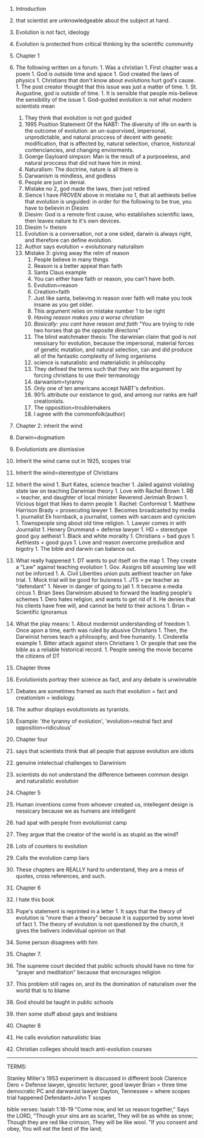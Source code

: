 1. Introduction 
  1. that scientist are unknowledgeable about the subject at hand.
  1. Evolution is not fact, ideology 
  1. Evolution is protected from critical thinking by the scientific
     community
1. Chapter 1
  1. The following written on a forum:
    1. Was a christian
    1. First chapter was a poem
    1. God is outside time and space
    1. God created the laws of physics
    1. Christians that don't know about evolutions hurt god's cause.
    1. The post creator thought that this issue was just a matter of
       time.
    1. St. Augustine, god is outside of time.
    1. It is sensible that people mis-believe the sensibility of the
       issue
    1. God-guided evolution is not what modern scientists mean
      1. They think that evolution is not god guided
      1. 1995 Position Statement Of the NABT: The diversity of life on
         earth is the outcome of evolution: an un-suporvised,
         impersonal, unprodictable, and natural proccess of decent
         with genetic modification, that is affected by, natural
         selection, chance, historical contenciancies, and changing
         enviorments. 
      1. Goerge Gayloard simpson: Man is the result of a purposeless,
         and natural proccess that did not have him in mind. 
      1. Naturalism: The doctrine, nature is all there is
      1. Darwanism is mindless, and godless
      1. People are just in denial. 
      1. Mistake no 2, god made the laws, then just retired
        1. Sience I have *PROVEN* above in mistake no 1, that all
           aethiests belive that evolution is unguided: in order for
           the following to be true, you have to believin in Diesim 
        1. Diesim: God is a remote first cause, who establishes
           scientific laws, then leaves nature to it's own devices. 
        1. Diesim != theism
        1. Evolution is a conversation, not a one sided, darwin is
           always right, and therefore can define evolution. 
        1. Author says evolution = evolutionary naturalism 
      1. Mistake 3: giving away the relm of reason
          1. People believe in many things
          1. Reason is a better appeal than faith
          1. Santa Claus example
          1. You can either have faith or reason, you can't have both. 
          1. Evolution=reason
          1. Creation=faith
          1. Just like santa, believing in reason over faith will make
             you look insane as you get older.
          1. This argument relies on mistake number 1 to be right
          1. *Having reason makes you a worse christian*
          1. *Basically: you cant have reason and faith* "You are
             trying to ride two horses that go the opposite directons"
          1. The blind watchmaker thesis: The darwinian claim that god
             is not nessisary for evolution, because the impersonal,
             material forces of genetic mutation, and natural
             selection, can and did produce all of the fantastic
             complexity of living organisms
          1. science is naturalistic and materialistic in philocophy
          1. They defined the terms such that they win the argument by
             forcing christians to use their termanology
          1. darwanism=tyranny
          1. Only one of ten americans accept NABT's definition.
          1. 90% attribute our existance to god, and among our ranks
             are half creationists.
          1. The opposition=troublemakers
          1. I agree with the commonfolk(author)
1. Chapter 2: inherit the wind
  1. Darwin=dogmatism
  1. Evolutionists are dismissive
  1. Inherit the wind came out in 1925, scopes trial
  1. Inherit the wind=stereotype of Christians
  1. Inherit the wind
    1. Burt Kates, science teacher
    1. Jailed against violating state law on teaching Darwinian theory
    1. Love with Rachel Brown 
    1. RB = teacher, and daughter of local minister Reverend Jerimiah Brown
    1. Vicious bigot that likes to damn people
    1. Rachel: Conformist
    1. Matthew Harrison Brady = prosecuting lawyer
    1. Becomes broadcasted by media
    1. journalist Ek hornback, a journalist, comes with sarcasm and
       cynicism
    1. Townspeople sing about old time religion. 
    1. Lawyer comes in with Journalist
    1. Henery Drummand = defense lawyer
    1. HD = stereotype good guy aetheist 
    1. Black and white morality
    1. Christians = bad guys
    1. Aethiests = good guys
    1. Love and reason overcome predudice and bigotry
    1. The bible and darwin can balance out. 
  1. What really happened
    1. DT wants to put itself on the map
    1. They create a "Law" against teaching evolution
    1. Gov. Assigns bill assuming law will not be inforced
    1. A. Civil Liberities union puts aethiest teacher on fake trial.
    1. Mock trial will be good for buisness
    1. JTS = pe teacher as "defendant"
    1. Never in danger of going to jail
    1. It became a media circus
    1. Brian Sees Darwinism abused to forward the leading people's
       schemes
    1. Dero hates religion, and wants to get rid of it. He denies that his clients have free will, and cannot be held to their actions
    1. Brian = Scientific Ignoramus
  1. What the play means:
    1. About modernist understanding of freedom
    1. Once apon a time, earth was ruled by abusive Chrisitans
    1. Then, the Darwinist heroes teach a philosophy, and free
       humanity. 
    1. Cinderella example
    1. Bitter attack against stern Christians
    1. Or people that see the bible as a reliable historical record. 
    1. People seeing the movie became the citizens of DT
1. Chapter three
  1. Evolutionists portray their science as fact, and any debate is
     unwinnable
  1. Debates are sometimes framed as such that evolution = fact and
     creationism = iediology.
  1. The author displays evolutionists as tyranists.
  1. Example: 'the tyranny of evolution', 'evolution=neutral fact and
     opposition=ridiculous'
1. Chapter four
  1. says that scientists think that all people that appose evolution are idiots
  1. genuine intelectual challenges to Darwinism 
  1. scientists do not understand the difference between common design and naturalistic evolution
1. Chapter 5
  1. Human inventions come from whoever created us, intellegent design is nessicary because we as humans are intelligent 
  1. had spat with people from evolutionist camp
  1. They argue that the creator of the world is as stupid as the wind?
  1. Lots of counters to evolution
  1. Calls the evolution camp liars

  1. These chapters are REALLY hard to understand, they are a mess of quotes, cross references, and such.
1. Chapter 6
  1. I hate this book
  1. Pope's statement is reprinted in a letter
    1. It says that the theory of evolution is "more than a theory" because it is supported by some level of fact
    1. The theory of evolution is not questioned by the church, it gives the belivers indevidual opinion on that
  1. Some person disagrees with him
1. Chapter 7.
  1. The supreme court decided that public schools should have no time for "prayer and meditation" because that encourages religion
  1. This problem still rages on, and its the domination of naturalism over the world that is to blame
  1. God should be taught in public schools
  1. then some stuff about gays and lesbians
1. Chapter 8
  1. He calls evolution naturalistic bias
  1. Christian colleges should teach anti-evolution courses

----

TERMS:

Stanley Miller's 1953 experiment is discussed in different book
Clarence Dero = Defense lawyer, ignostic lecturer, good lawyer
Brian = three time democratic PC and darwanist lawyer
Dayton, Tennessee = where scopes trial happened
Defendant=John T scopes

bible verses:
Isaiah 1:18-19
"Come now, and let us reason together," Says the LORD, "Though your
sins are as scarlet, They will be as white as snow; Though they are
red like crimson, They will be like wool. "If you consent and obey,
You will eat the best of the land;





